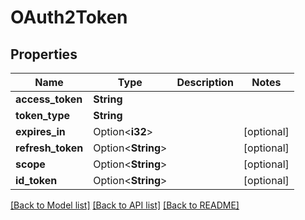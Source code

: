 # OAuth2Token

## Properties

Name | Type | Description | Notes
------------ | ------------- | ------------- | -------------
**access_token** | **String** |  | 
**token_type** | **String** |  | 
**expires_in** | Option<**i32**> |  | [optional]
**refresh_token** | Option<**String**> |  | [optional]
**scope** | Option<**String**> |  | [optional]
**id_token** | Option<**String**> |  | [optional]

[[Back to Model list]](../README.md#documentation-for-models) [[Back to API list]](../README.md#documentation-for-api-endpoints) [[Back to README]](../README.md)


